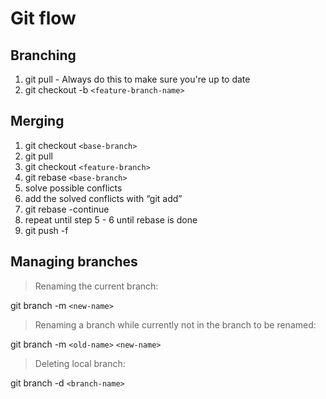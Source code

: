 # Git flow
## Branching
1. git pull - Always do this to make sure you're up to date
2. git checkout -b `<feature-branch-name>`

## Merging
1. git checkout `<base-branch>`
2. git pull
3. git checkout `<feature-branch>`
4. git rebase `<base-branch>`
5. solve possible conflicts
6. add the solved conflicts with “git add”
7. git rebase -continue
8. repeat until step 5 - 6 until rebase is done
9. git push -f

## Managing branches
> Renaming the current branch:

git branch -m `<new-name>`

> Renaming a branch while currently not in the branch to be renamed:

git branch -m `<old-name>` `<new-name>`

> Deleting local branch:

git branch -d `<branch-name>`